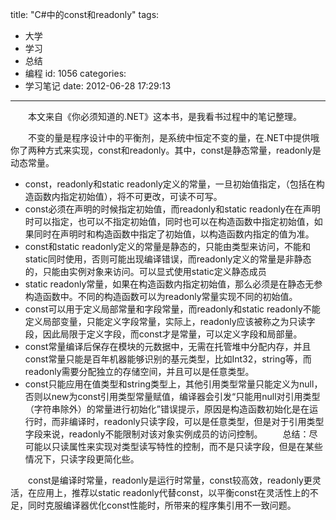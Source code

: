 title: "C#中的const和readonly"
tags:
  - 大学
  - 学习
  - 总结
  - 编程
id: 1056
categories:
  - 学习笔记
date: 2012-06-28 17:29:13
---

　　本文来自《你必须知道的.NET》这本书，是我看书过程中的笔记整理。

　　不变的量是程序设计中的平衡剂，是系统中恒定不变的量，在.NET中提供哦你了两种方式来实现，const和readonly。其中，const是静态常量，readonly是动态常量。

*   const，readonly和static readonly定义的常量，一旦初始值指定，（包括在构造函数内指定初始值），将不可更改，可读不可写。
*   const必须在声明的时候指定初始值，而readonly和static readonly在在声明时可以指定，也可以不指定初始值，同时也可以在构造函数中指定初始值，如果同时在声明时和构造函数中指定了初始值，以构造函数内指定的值为准。
*   const和static readonly定义的常量是静态的，只能由类型来访问，不能和static同时使用，否则可能出现编译错误，而readonly定义的常量是非静态的，只能由实例对象来访问。可以显式使用static定义静态成员
*   static readonly常量，如果在构造函数内指定初始值，那么必须是在静态无参构造函数中。不同的构造函数可以为readonly常量实现不同的初始值。
*   const可以用于定义局部常量和字段常量，而readonly和static readonly不能定义局部变量，只能定义字段常量，实际上，readonly应该被称之为只读字段，因此局限于定义字段，而const才是常量，可以定义字段和局部量。
*   const常量编译后保存在模块的元数据中，无需在托管堆中分配内存，并且const常量只能是百年机器能够识别的基元类型，比如Int32，string等，而readonly需要分配独立的存储空间，并且可以是任意类型。
*   const只能应用在值类型和string类型上，其他引用类型常量只能定义为null，否则以new为const引用类型常量赋值，编译器会引发“只能用null对引用类型（字符串除外）的常量进行初始化”错误提示，原因是构造函数初始化是在运行时，而非编译时，readonly只读字段，可以是任意类型，但是对于引用类型字段来说，readonly不能限制对该对象实例成员的访问控制。
　　总结：尽可能以只读属性来实现对类型读写特性的控制，而不是只读字段，但是在某些情况下，只读字段更简化些。

　　const是编译时常量，readonly是运行时常量，const较高效，readonly更灵活，在应用上，推荐以static readonly代替const，以平衡const在灵活性上的不足，同时克服编译器优化const性能时，所带来的程序集引用不一致问题。

&nbsp;

&nbsp;

&nbsp;